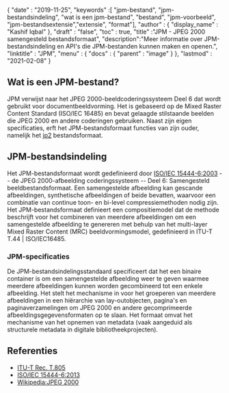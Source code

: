 {
  "date" : "2019-11-25",
  "keywords" :[ "jpm-bestand", "jpm-bestandsindeling", "wat is een jpm-bestand", "bestand", "jpm-voorbeeld", "jpm-bestandsextensie","extensie", "format"],
  "author" : {
    "display_name" : "Kashif Iqbal"
},
  "draft" : "false",
  "toc" : true,
  "title" :"JPM - JPEG 2000 samengesteld bestandsformaat",
  "description":"Meer informatie over JPM-bestandsindeling en API's die JPM-bestanden kunnen maken en openen.",
  "linktitle" : "JPM",
  "menu" : {
    "docs" : {
      "parent" : "image"
}
},
  "lastmod" : "2021-02-08"
}

## Wat is een JPM-bestand?

JPM verwijst naar het JPEG 2000-beeldcoderingssysteem Deel 6 dat wordt gebruikt voor documentbeeldvorming. Het is gebaseerd op de Mixed Raster Content Standard (ISO/IEC 16485) en bevat gelaagde stilstaande beelden die JPEG 2000 en andere coderingen gebruiken. Naast zijn eigen specificaties, erft het JPM-bestandsformaat functies van zijn ouder, namelijk het [jp2](/nl/image/jp2/) bestandsformaat.

## JPM-bestandsindeling

Het JPM-bestandsformaat wordt gedefinieerd door [ISO/IEC 15444-6:2003](https://www.iso.org/standard/61124.html) -- de JPEG 2000-afbeelding coderingssysteem -- Deel 6: Samengesteld beeldbestandsformaat. Een samengestelde afbeelding kan gescande afbeeldingen, synthetische afbeeldingen of beide bevatten, waarvoor een combinatie van continue toon- en bi-level compressiemethoden nodig zijn. Het JPM-bestandsformaat definieert een compositiemodel dat de methode beschrijft voor het combineren van meerdere afbeeldingen om een samengestelde afbeelding te genereren met behulp van het multi-layer Mixed Raster Content (MRC) beeldvormingsmodel, gedefinieerd in ITU-T T.44 | ISO/IEC16485.

### JPM-specificaties
De JPM-bestandsindelingsstandaard specificeert dat het een binaire container is om een samengestelde afbeelding weer te geven waarmee meerdere afbeeldingen kunnen worden gecombineerd tot een enkele afbeelding. Het stelt het mechanisme in voor het groeperen van meerdere afbeeldingen in een hiërarchie van lay-outobjecten, pagina's en paginaverzamelingen om JPEG 2000 en andere gecomprimeerde afbeeldingsgegevensformaten op te slaan. Het formaat omvat het mechanisme van het opnemen van metadata (vaak aangeduid als structurele metadata in digitale bibliotheekprojecten).

## Referenties

* [ITU-T Rec. T.805](https://www.itu.int/rec/T-REC-T.805/en)
* [ISO/IEC 15444-6:2013](https://www.iso.org/standard/61124.html)
* [Wikipedia:JPEG 2000](https://en.wikipedia.org/wiki/JPEG_2000)

